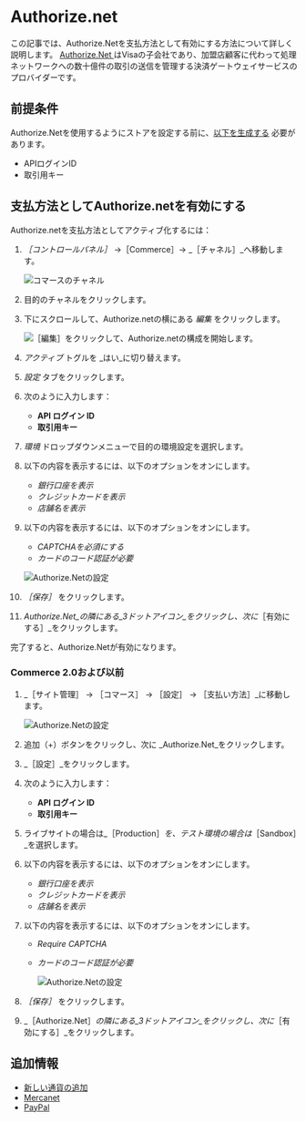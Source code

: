 # Authorize.net

この記事では、Authorize.Netを支払方法として有効にする方法について詳しく説明します。 [ Authorize.Net ](https://www.authorize.net/about-us/)はVisaの子会社であり、加盟店顧客に代わって処理ネットワークへの数十億件の取引の送信を管理する決済ゲートウェイサービスのプロバイダーです。

## 前提条件

Authorize.Netを使用するようにストアを設定する前に、[以下を生成する](https://support.authorize.net/s/article/How-do-I-obtain-my-API-Login-ID-and-Transaction-Key) 必要があります。

* APIログインID
* 取引用キー

## 支払方法としてAuthorize.netを有効にする

Authorize.netを支払方法としてアクティブ化するには：

1. _［コントロールパネル］_ →［Commerce］→ _［チャネル］_へ移動します。

    ![コマースのチャネル](./authorize.net/images/03.png)

1. 目的のチャネルをクリックします。
1. 下にスクロールして、Authorize.netの横にある _編集_ をクリックします。

    ![［編集］をクリックして、Authorize.netの構成を開始します。](./authorize.net/images/04.png)

1. _アクティブ_ トグルを _はい_に切り替えます。
1. _設定_ タブをクリックします。
1. 次のように入力します：
    * **API ログイン ID**
    * **取引用キー**
1. _環境_ ドロップダウンメニューで目的の環境設定を選択します。
1. 以下の内容を表示するには、以下のオプションをオンにします。
    * _銀行口座を表示_
    * _クレジットカードを表示_
    * _店舗名を表示_
1. 以下の内容を表示するには、以下のオプションをオンにします。
    * _CAPTCHAを必須にする_
    * _カードのコード認証が必要_

     ![Authorize.Netの設定](./authorize.net/images/01.png)

1. _［保存］_ をクリックします。
1. _Authorize.Net_の隣にある_3ドットアイコン_をクリックし、次に_［有効にする］_をクリックします。

完了すると、Authorize.Netが有効になります。

### Commerce 2.0および以前

1. _［サイト管理］ → ［コマース］ → ［設定］ → ［支払い方法］_に移動します。

    ![Authorize.Netの設定](./authorize.net/images/05.png)

1. 追加（+）ボタンをクリックし、次に _Authorize.Net_をクリックします。
1. _［設定］_をクリックします。
1. 次のように入力します：
    * **API ログイン ID**
    * **取引用キー**
1. ライブサイトの場合は_［Production］_を、テスト環境の場合は_［Sandbox］_を選択します。
1. 以下の内容を表示するには、以下のオプションをオンにします。
    * _銀行口座を表示_
    * _クレジットカードを表示_
    * _店舗名を表示_
1. 以下の内容を表示するには、以下のオプションをオンにします。
    * _Require CAPTCHA_
    * _カードのコード認証が必要_

       ![Authorize.Netの設定](./authorize.net/images/02.png)

1. _［保存］_ をクリックします。
1. _［Authorize.Net］_の隣にある_3ドットアイコン_をクリックし、次に_［有効にする］_をクリックします。

## 追加情報

* [新しい通貨の追加](../currencies/adding-a-new-currency.md)
* [Mercanet](./mercanet.md)
* [PayPal](./paypal.md)
